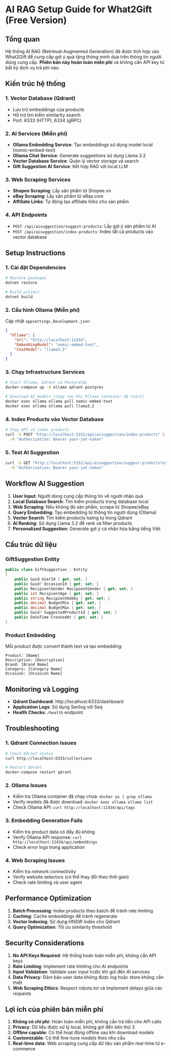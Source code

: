 # AI RAG Setup Guide for What2Gift (Free Version)

## Tổng quan
Hệ thống AI RAG (Retrieval-Augmented Generation) đã được tích hợp vào What2Gift để cung cấp gợi ý quà tặng thông minh dựa trên thông tin người dùng cung cấp. **Phiên bản này hoàn toàn miễn phí** và không cần API key từ bất kỳ dịch vụ trả phí nào.

## Kiến trúc hệ thống

### 1. **Vector Database (Qdrant)**
- Lưu trữ embeddings của products
- Hỗ trợ tìm kiếm similarity search
- Port: 6333 (HTTP), 6334 (gRPC)

### 2. **AI Services (Miễn phí)**
- **Ollama Embedding Service**: Tạo embeddings sử dụng model local (nomic-embed-text)
- **Ollama Chat Service**: Generate suggestions sử dụng Llama 3.2
- **Vector Database Service**: Quản lý vector storage và search
- **Gift Suggestion AI Service**: Kết hợp RAG với local LLM

### 3. **Web Scraping Services**
- **Shopee Scraping**: Lấy sản phẩm từ Shopee.vn
- **eBay Scraping**: Lấy sản phẩm từ eBay.com
- **Affiliate Links**: Tự động tạo affiliate links cho sản phẩm

### 4. **API Endpoints**
- `POST /api/aisuggestion/suggest-products`: Lấy gợi ý sản phẩm từ AI
- `POST /api/aisuggestion/index-products`: Index tất cả products vào vector database

## Setup Instructions

### 1. **Cài đặt Dependencies**

```bash
# Restore packages
dotnet restore

# Build project
dotnet build
```

### 2. **Cấu hình Ollama (Miễn phí)**

Cập nhật `appsettings.Development.json`:

```json
{
  "Ollama": {
    "Url": "http://localhost:11434",
    "EmbeddingModel": "nomic-embed-text",
    "ChatModel": "llama3.2"
  }
}
```

### 3. **Chạy Infrastructure Services**

```bash
# Start Ollama, Qdrant và PostgreSQL
docker-compose up -d ollama qdrant postgres

# Download AI models (chạy sau khi Ollama container đã start)
docker exec ollama ollama pull nomic-embed-text
docker exec ollama ollama pull llama3.2
```

### 4. **Index Products vào Vector Database**

```bash
# Chạy API và index products
curl -X POST "http://localhost:5152/api/aisuggestion/index-products" \
  -H "Authorization: Bearer your-jwt-token"
```

### 5. **Test AI Suggestion**

```bash
curl -X GET "http://localhost:5152/api/aisuggestion/suggest-products?userId=user-guid&recipientGender=1&recipientAge=25&recipientHobby=photography&budgetMin=50&budgetMax=200" \
  -H "Authorization: Bearer your-jwt-token"
```

## Workflow AI Suggestion

1. **User Input**: Người dùng cung cấp thông tin về người nhận quà
2. **Local Database Search**: Tìm kiếm products trong database local
3. **Web Scraping**: Nếu không đủ sản phẩm, scrape từ Shopee/eBay
4. **Query Embedding**: Tạo embedding từ thông tin người dùng (Ollama)
5. **Vector Search**: Tìm kiếm products tương tự trong Qdrant
6. **AI Ranking**: Sử dụng Llama 3.2 để rank và filter products
7. **Personalized Suggestion**: Generate gợi ý cá nhân hóa bằng tiếng Việt

## Cấu trúc dữ liệu

### GiftSuggestion Entity
```csharp
public class GiftSuggestion : Entity
{
    public Guid UserId { get; set; }
    public Guid? OccasionId { get; set; }
    public RecipientGender RecipientGender { get; set; }
    public int RecipientAge { get; set; }
    public string RecipientHobby { get; set; }
    public decimal BudgetMin { get; set; }
    public decimal BudgetMax { get; set; }
    public Guid? SuggestedProductId { get; set; }
    public DateTime CreatedAt { get; set; }
}
```

### Product Embedding
Mỗi product được convert thành text và tạo embedding:
```
Product: [Name]
Description: [Description]
Brand: [Brand Name]
Category: [Category Name]
Occasion: [Occasion Name]
```

## Monitoring và Logging

- **Qdrant Dashboard**: http://localhost:6333/dashboard
- **Application Logs**: Sử dụng Serilog với Seq
- **Health Checks**: `/health` endpoint

## Troubleshooting

### 1. **Qdrant Connection Issues**
```bash
# Check Qdrant status
curl http://localhost:6333/collections

# Restart Qdrant
docker-compose restart qdrant
```

### 2. **Ollama Issues**
- Kiểm tra Ollama container đã chạy chưa: `docker ps | grep ollama`
- Verify models đã được download: `docker exec ollama ollama list`
- Check Ollama API: `curl http://localhost:11434/api/tags`

### 3. **Embedding Generation Fails**
- Kiểm tra product data có đầy đủ không
- Verify Ollama API response: `curl http://localhost:11434/api/embeddings`
- Check error logs trong application

### 4. **Web Scraping Issues**
- Kiểm tra network connectivity
- Verify website selectors (có thể thay đổi theo thời gian)
- Check rate limiting và user agent

## Performance Optimization

1. **Batch Processing**: Index products theo batch để tránh rate limiting
2. **Caching**: Cache embeddings để tránh regenerate
3. **Vector Indexing**: Sử dụng HNSW index cho Qdrant
4. **Query Optimization**: Tối ưu similarity threshold

## Security Considerations

1. **No API Keys Required**: Hệ thống hoàn toàn miễn phí, không cần API keys
2. **Rate Limiting**: Implement rate limiting cho AI endpoints
3. **Input Validation**: Validate user input trước khi gửi đến AI services
4. **Data Privacy**: Đảm bảo user data không được log hoặc store không cần thiết
5. **Web Scraping Ethics**: Respect robots.txt và implement delays giữa các requests

## Lợi ích của phiên bản miễn phí

1. **Không có chi phí**: Hoàn toàn miễn phí, không cần trả tiền cho API calls
2. **Privacy**: Dữ liệu được xử lý local, không gửi đến bên thứ 3
3. **Offline capable**: Có thể hoạt động offline sau khi download models
4. **Customizable**: Có thể fine-tune models theo nhu cầu
5. **Real-time data**: Web scraping cung cấp dữ liệu sản phẩm real-time từ e-commerce
